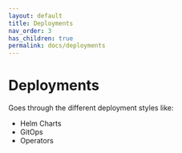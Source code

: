 ```yaml
---
layout: default
title: Deployments
nav_order: 3
has_children: true
permalink: docs/deployments
---
```


# Deployments

Goes through the different deployment styles like:

- Helm Charts
- GitOps
- Operators